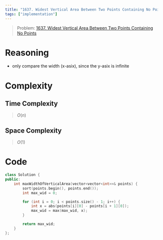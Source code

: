 ```yaml
---
title: "1637. Widest Vertical Area Between Two Points Containing No Points"
tags: ["implementation"]
---
```


> Problem: [1637. Widest Vertical Area Between Two Points Containing No Points](https://leetcode.com/problems/widest-vertical-area-between-two-points-containing-no-points/description/?envType=daily-question&envId=2023-12-21)
# Reasoning 
- only compare the width (x-asix), since the y-asix is infinite

# Complexity
## Time Complexity
> $O(n)$
## Space Complexity
> $O(1)$

# Code
```cpp
class Solution {
public:
    int maxWidthOfVerticalArea(vector<vector<int>>& points) {
        sort(points.begin(), points.end());
        int max_wid = 0;

        for (int i = 0; i < points.size() - 1; i++) {
            int x = abs(points[i][0] - points[i + 1][0]);
            max_wid = max(max_wid, x);
        }

        return max_wid;
    }
};
```